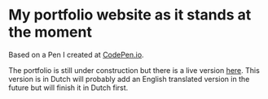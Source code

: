 # My portfolio website as it stands at the moment 

Based on a Pen I created at [CodePen.io](https://codepen.io/andrewRmillar/pen/LJJmxP).

The portfolio is still under construction but there is a live version [here](http://andrew-millar.nl/). This version is in Dutch will probably add an English translated version in the future but will finish it in Dutch first. 
